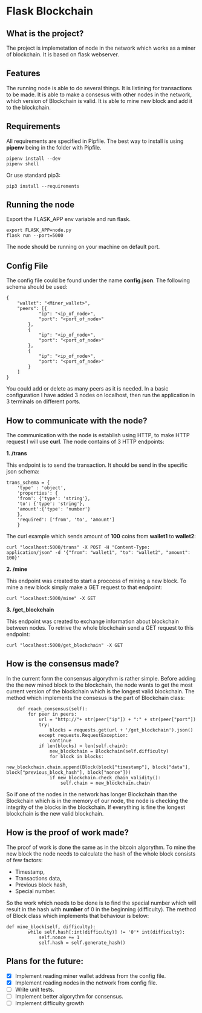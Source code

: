 # Flask Blockchain

## What is the project?

The project is implemetation of node in the network which works as a miner of blockchain. It is based on flask webserver.

## Features

The running node is able to do several things.
It is listining for transactions to be made.
It is able to make a consesus with other nodes in the network, which version of Blockchain is valid.
It is able to mine new block and add it to the blockchain.

## Requirements

All requirements are specified in Pipfile. The best way to install is using **pipenv** being in the folder with Pipfile.

```
pipenv install --dev
pipenv shell
```

Or use standard pip3:

```
pip3 install --requirements
```

## Running the node

Export the FLASK_APP env variable and run flask.

```
export FLASK_APP=node.py
flask run --port=5000
```

The node should be running on your machine on default port.

## Config File

The config file could be found under the name **config.json**. The following schema should be used:

```
{
	"wallet": "<Miner_wallet>",
	"peers": [{
			"ip": "<ip_of_node>",
			"port": "<port_of_node>"
		},
		{
			"ip": "<ip_of_node>",
			"port": "<port_of_node>"
		},
		{
			"ip": "<ip_of_node>",
			"port": "<port_of_node>"
		}
	]
}
```

You could add or delete as many peers as it is needed. In a basic configuration I have added 3 nodes on localhost, then run the application in 3 terminals on different ports.

## How to communicate with the node?

The communication with the node is establish using HTTP, to make HTTP request I will use **curl**. The node contains of 3 HTTP endpoints:

**1. /trans**

This endpoint is to send the transaction. It should be send in the specific json schema:
```
trans_schema = {
	'type' : 'object',
	'properties': {
	'from': {'type': 'string'},
	'to': {'type': 'string'},
	'amount':{'type': 'number'}
	},
	'required': ['from', 'to', 'amount']
	}
```
The curl example which sends amount of **100** coins from **wallet1** to **wallet2**:

```
curl "localhost:5000/trans" -X POST -H "Content-Type: application/json" -d '{"from": "wallet1", "to": "wallet2", "amount": 100}'

```

**2. /mine**

This endpoint was created to start a proccess of mining a new block. To mine a new block simply make a GET request to that endpoint:
```
curl "localhost:5000/mine" -X GET
```

**3. /get_blockchain**

This endpoint was created to exchange information about blockchain between nodes. To retrive the whole blockchain send a GET request to this endpoint:
```
curl "localhost:5000/get_blockchain" -X GET
```


## How is the consensus made?

In the current form the consensus algorythm is rather simple. Before adding the the new mined block to the blockchain, the node wants to get the most current version of the blockchain which is the longest valid blockchain.
The method which implements the consesus is the part of Blockchain class:

```
	def reach_consensus(self):
		for peer in peers:
			url = "http://"+ str(peer["ip"]) + ":" + str(peer["port"])
			try:
				blocks = requests.get(url + '/get_blockchain').json()
			except requests.RequestException:
				continue
			if len(blocks) > len(self.chain):
				new_blockchain = Blockchain(self.difficulty)
				for block in blocks:
					new_blockchain.chain.append(Block(block["timestamp"], block["data"], block["previous_block_hash"], block["nonce"]))
				if new_blockchain.check_chain_validity():
					self.chain = new_blockchain.chain

```
So if one of the nodes in the network has longer Blockchain than the Blockchain which is in the memory of our node, the node is checking the integrity of the blocks in the blockchain. If everything is fine the longest blockchain is the new valid blockchain.

## How is the proof of work made?

The proof of work is done the same as in the bitcoin algorythm. To mine the new block the node needs to calculate the hash of the whole block consists of few factors:
- Timestamp,
- Transactions data,
- Previous block hash,
- Special number.

So the work which needs to be done is to find the special number which will result in the hash with **number** of 0 in the beginning (difficulty).
The method of Block class which implements that behaviour is below:
```
def mine_block(self, difficulty):
		while self.hash[:int(difficulty)] != '0'* int(difficulty):
			self.nonce += 1
			self.hash = self.generate_hash()
```

## Plans for the future:

- [x] Implement reading miner wallet address from the config file.
- [x] Implement reading nodes in the network from config file.
- [ ] Write unit tests.
- [ ] Implement better algorythm for consensus.
- [ ] Implement difficulty growth
